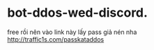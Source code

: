 # bot-ddos-wed-discord.

free rồi nên vào link này lấy pass giả nén nha 
http://traffic1s.com/passkataddos
